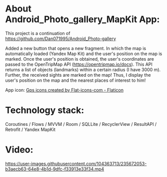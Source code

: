 # About Android_Photo_gallery_MapKit App:
This project is a continuation of https://github.com/Dan071995/Android_Photo-gallery

Added a new button that opens a new fragment. In which the map is automatically loaded (Yandex Map Kit) and the user's position on the map is marked. Once the user's position is obtained, the user's coordinates are passed to the OpenTripMap API (https://opentripmap.io/docs). This API returns a list of objects (landmarks) within a certain radius (I have 3000 m). Further, the received sights are marked on the map!
Thus, I display the user's position on the map and the nearest places of interest to him!

App icon: <a href="https://www.flaticon.com/free-icons/gps" title="gps icons">Gps icons created by Flat-icons-com - Flaticon</a>

# Technology stack:
Coroutines / Flows / MVVM / Room / SQLLite / RecyclerView / ResultAPI / Retrofit / Yandex MapKit

# Video:


https://user-images.githubusercontent.com/104363713/235672053-b3aecb63-64e8-4b1d-9dfc-f33913e33f34.mp4

